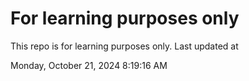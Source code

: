 # For learning purposes only
This repo is for learning purposes only.
Last updated at

Monday, October 21, 2024 8:19:16 AM

